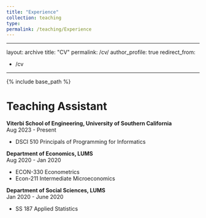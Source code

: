 ```yaml
---
title: "Experience"
collection: teaching
type: 
permalink: /teaching/Experience
---
```


---
layout: archive
title: "CV"
permalink: /cv/
author_profile: true
redirect_from:
  - /cv
---

{% include base_path %}

Teaching Assistant
======
**Viterbi School of Engineering, University of Southern California**  
Aug 2023 - Present
- DSCI 510 Principals of Programming for Informatics

**Department of Economics, LUMS**  
Aug 2020 - Jan 2020
- ECON-330 Econometrics
- Econ-211 Intermediate Microeconomics

**Department of Social Sciences, LUMS**  
Jan 2020 - June 2020
- SS 187 Applied Statistics
